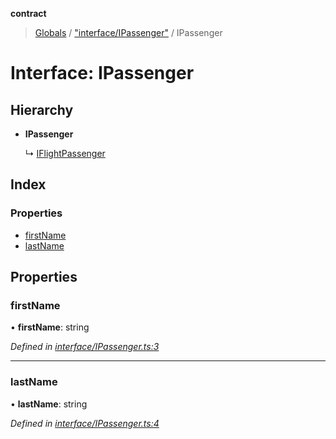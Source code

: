 **contract**

> [Globals](../README.md) / ["interface/IPassenger"](../modules/_interface_ipassenger_.md) / IPassenger

# Interface: IPassenger

## Hierarchy

* **IPassenger**

  ↳ [IFlightPassenger](_interface_dto_iflightpassenger_.iflightpassenger.md)

## Index

### Properties

* [firstName](_interface_ipassenger_.ipassenger.md#firstname)
* [lastName](_interface_ipassenger_.ipassenger.md#lastname)

## Properties

### firstName

•  **firstName**: string

*Defined in [interface/IPassenger.ts:3](https://github.com/TEAM-B-SOFT2020/LSDContract/blob/fd28498/interface/IPassenger.ts#L3)*

___

### lastName

•  **lastName**: string

*Defined in [interface/IPassenger.ts:4](https://github.com/TEAM-B-SOFT2020/LSDContract/blob/fd28498/interface/IPassenger.ts#L4)*
